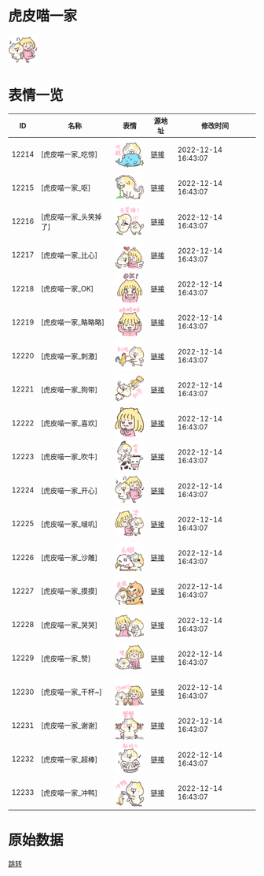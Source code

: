# 虎皮喵一家

<img src="./cover.png" height="60" alt="cover" />

# 表情一览

|ID|名称|表情|源地址|修改时间|
|----|----|----|----|----|
|12214|[虎皮喵一家_吃惊]|<img src="./pic/012214_%5B虎皮喵一家_吃惊%5D.png" height="60" alt="吃惊"/>|[链接](https://i0.hdslb.com/bfs/garb/item/94e85bdcb4aea3132dc404a9d4a0387b6edfa713.png)|2022-12-14 16:43:07|
|12215|[虎皮喵一家_呕]|<img src="./pic/012215_%5B虎皮喵一家_呕%5D.png" height="60" alt="呕"/>|[链接](https://i0.hdslb.com/bfs/garb/item/30ff468ceac027aae35a05451f94af2b250bdd8f.png)|2022-12-14 16:43:07|
|12216|[虎皮喵一家_头笑掉了]|<img src="./pic/012216_%5B虎皮喵一家_头笑掉了%5D.png" height="60" alt="头笑掉了"/>|[链接](https://i0.hdslb.com/bfs/garb/item/81d8f1c660c3cf3b8ba61ae7a0d7fc3b623e17f8.png)|2022-12-14 16:43:07|
|12217|[虎皮喵一家_比心]|<img src="./pic/012217_%5B虎皮喵一家_比心%5D.png" height="60" alt="比心"/>|[链接](https://i0.hdslb.com/bfs/garb/item/dc89dea7e980b699da037a77a1791f052d76ab7e.png)|2022-12-14 16:43:07|
|12218|[虎皮喵一家_OK]|<img src="./pic/012218_%5B虎皮喵一家_OK%5D.png" height="60" alt="OK"/>|[链接](https://i0.hdslb.com/bfs/garb/item/ae7b2005a32bed7dbafe04a843e01b546dcbcccb.png)|2022-12-14 16:43:07|
|12219|[虎皮喵一家_略略略]|<img src="./pic/012219_%5B虎皮喵一家_略略略%5D.png" height="60" alt="略略略"/>|[链接](https://i0.hdslb.com/bfs/garb/item/b48c91f5da5d7d8b1ae826b06c73765a9e60b0f5.png)|2022-12-14 16:43:07|
|12220|[虎皮喵一家_刺激]|<img src="./pic/012220_%5B虎皮喵一家_刺激%5D.png" height="60" alt="刺激"/>|[链接](https://i0.hdslb.com/bfs/garb/item/7d7fd5248a8cecbe67210979033be42601a5cfab.png)|2022-12-14 16:43:07|
|12221|[虎皮喵一家_狗带]|<img src="./pic/012221_%5B虎皮喵一家_狗带%5D.png" height="60" alt="狗带"/>|[链接](https://i0.hdslb.com/bfs/garb/item/52433111bf82f5a4b6e3cbc438f48cff8c026850.png)|2022-12-14 16:43:07|
|12222|[虎皮喵一家_喜欢]|<img src="./pic/012222_%5B虎皮喵一家_喜欢%5D.png" height="60" alt="喜欢"/>|[链接](https://i0.hdslb.com/bfs/garb/item/db0290a8fd38761f2c668e642175d3cdec67ff85.png)|2022-12-14 16:43:07|
|12223|[虎皮喵一家_吹牛]|<img src="./pic/012223_%5B虎皮喵一家_吹牛%5D.png" height="60" alt="吹牛"/>|[链接](https://i0.hdslb.com/bfs/garb/item/892416d8727f3d9781de1b52587e5f8dc822d5c6.png)|2022-12-14 16:43:07|
|12224|[虎皮喵一家_开心]|<img src="./pic/012224_%5B虎皮喵一家_开心%5D.png" height="60" alt="开心"/>|[链接](https://i0.hdslb.com/bfs/garb/item/2e3a35bdb129cea98c91a2e843528cc915c9c1ef.png)|2022-12-14 16:43:07|
|12225|[虎皮喵一家_啵叽]|<img src="./pic/012225_%5B虎皮喵一家_啵叽%5D.png" height="60" alt="啵叽"/>|[链接](https://i0.hdslb.com/bfs/garb/item/82838bdaa77c30b1613b6af207b2c9e3d8d3fb30.png)|2022-12-14 16:43:07|
|12226|[虎皮喵一家_沙雕]|<img src="./pic/012226_%5B虎皮喵一家_沙雕%5D.png" height="60" alt="沙雕"/>|[链接](https://i0.hdslb.com/bfs/garb/item/55d49b331fd6369bc37aaefa2668ed82f7c4647f.png)|2022-12-14 16:43:07|
|12227|[虎皮喵一家_摸摸]|<img src="./pic/012227_%5B虎皮喵一家_摸摸%5D.png" height="60" alt="摸摸"/>|[链接](https://i0.hdslb.com/bfs/garb/item/19cd579b57139f8b8c59a5b5453d8f2c8366877d.png)|2022-12-14 16:43:07|
|12228|[虎皮喵一家_哭哭]|<img src="./pic/012228_%5B虎皮喵一家_哭哭%5D.png" height="60" alt="哭哭"/>|[链接](https://i0.hdslb.com/bfs/garb/item/4966f80ae3ff91891c2a869816781f8df8f1815c.png)|2022-12-14 16:43:07|
|12229|[虎皮喵一家_赞]|<img src="./pic/012229_%5B虎皮喵一家_赞%5D.png" height="60" alt="赞"/>|[链接](https://i0.hdslb.com/bfs/garb/item/4afe1daa42a1a7b633c048316cd74df51e4a02bc.png)|2022-12-14 16:43:07|
|12230|[虎皮喵一家_干杯~]|<img src="./pic/012230_%5B虎皮喵一家_干杯~%5D.png" height="60" alt="干杯~"/>|[链接](https://i0.hdslb.com/bfs/garb/item/31a2b6f0cf95eb50ca8014aba2a90dc331957917.png)|2022-12-14 16:43:07|
|12231|[虎皮喵一家_谢谢]|<img src="./pic/012231_%5B虎皮喵一家_谢谢%5D.png" height="60" alt="谢谢"/>|[链接](https://i0.hdslb.com/bfs/garb/item/c6d5613e365023b49ec3724d3a1660272edcf8cb.png)|2022-12-14 16:43:07|
|12232|[虎皮喵一家_超棒]|<img src="./pic/012232_%5B虎皮喵一家_超棒%5D.png" height="60" alt="超棒"/>|[链接](https://i0.hdslb.com/bfs/garb/item/ee3aabfeb554192797d417ea78c846fcb33d1eab.png)|2022-12-14 16:43:07|
|12233|[虎皮喵一家_冲鸭]|<img src="./pic/012233_%5B虎皮喵一家_冲鸭%5D.png" height="60" alt="冲鸭"/>|[链接](https://i0.hdslb.com/bfs/garb/item/a0670cff812e60f115f8dfe6d7954296c6f11c64.png)|2022-12-14 16:43:07|

# 原始数据

[跳转](./raw.json)

